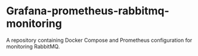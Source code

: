 # Grafana-prometheus-rabbitmq-monitoring
A repository containing Docker Compose and Prometheus configuration for monitoring RabbitMQ.
